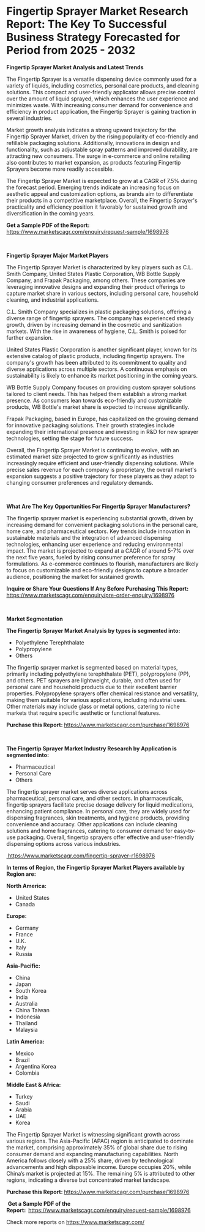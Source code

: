<p><h1>Fingertip Sprayer Market Research Report: The Key To Successful Business Strategy Forecasted for Period from 2025 - 2032</h1></p><p><strong>Fingertip Sprayer Market Analysis and Latest Trends</strong></p>
<p><p>The Fingertip Sprayer is a versatile dispensing device commonly used for a variety of liquids, including cosmetics, personal care products, and cleaning solutions. This compact and user-friendly applicator allows precise control over the amount of liquid sprayed, which enhances the user experience and minimizes waste. With increasing consumer demand for convenience and efficiency in product application, the Fingertip Sprayer is gaining traction in several industries.</p><p>Market growth analysis indicates a strong upward trajectory for the Fingertip Sprayer Market, driven by the rising popularity of eco-friendly and refillable packaging solutions. Additionally, innovations in design and functionality, such as adjustable spray patterns and improved durability, are attracting new consumers. The surge in e-commerce and online retailing also contributes to market expansion, as products featuring Fingertip Sprayers become more readily accessible.</p><p>The Fingertip Sprayer Market is expected to grow at a CAGR of 7.5% during the forecast period. Emerging trends indicate an increasing focus on aesthetic appeal and customization options, as brands aim to differentiate their products in a competitive marketplace. Overall, the Fingertip Sprayer's practicality and efficiency position it favorably for sustained growth and diversification in the coming years.</p></p>
<p><strong>Get a Sample PDF of the Report:&nbsp;</strong> <a href="https://www.marketscagr.com/enquiry/request-sample/1698976?utm_campaign=3367&utm_medium=2&utm_source=Github&utm_content=ia&utm_term=27032025&utm_id=fingertip-sprayer">https://www.marketscagr.com/enquiry/request-sample/1698976</a></p>
<p>&nbsp;</p>
<p><strong>Fingertip Sprayer Major Market Players</strong></p>
<p><p>The Fingertip Sprayer Market is characterized by key players such as C.L. Smith Company, United States Plastic Corporation, WB Bottle Supply Company, and Frapak Packaging, among others. These companies are leveraging innovative designs and expanding their product offerings to capture market share in various sectors, including personal care, household cleaning, and industrial applications.</p><p>C.L. Smith Company specializes in plastic packaging solutions, offering a diverse range of fingertip sprayers. The company has experienced steady growth, driven by increasing demand in the cosmetic and sanitization markets. With the rise in awareness of hygiene, C.L. Smith is poised for further expansion.</p><p>United States Plastic Corporation is another significant player, known for its extensive catalog of plastic products, including fingertip sprayers. The company's growth has been attributed to its commitment to quality and diverse applications across multiple sectors. A continuous emphasis on sustainability is likely to enhance its market positioning in the coming years.</p><p>WB Bottle Supply Company focuses on providing custom sprayer solutions tailored to client needs. This has helped them establish a strong market presence. As consumers lean towards eco-friendly and customizable products, WB Bottle's market share is expected to increase significantly.</p><p>Frapak Packaging, based in Europe, has capitalized on the growing demand for innovative packaging solutions. Their growth strategies include expanding their international presence and investing in R&D for new sprayer technologies, setting the stage for future success.</p><p>Overall, the Fingertip Sprayer Market is continuing to evolve, with an estimated market size projected to grow significantly as industries increasingly require efficient and user-friendly dispensing solutions. While precise sales revenue for each company is proprietary, the overall market's expansion suggests a positive trajectory for these players as they adapt to changing consumer preferences and regulatory demands.</p></p>
<p>&nbsp;</p>
<p><strong>What Are The Key Opportunities For Fingertip Sprayer Manufacturers?</strong></p>
<p><p>The fingertip sprayer market is experiencing substantial growth, driven by increasing demand for convenient packaging solutions in the personal care, home care, and pharmaceutical sectors. Key trends include innovation in sustainable materials and the integration of advanced dispensing technologies, enhancing user experience and reducing environmental impact. The market is projected to expand at a CAGR of around 5-7% over the next five years, fueled by rising consumer preference for spray formulations. As e-commerce continues to flourish, manufacturers are likely to focus on customizable and eco-friendly designs to capture a broader audience, positioning the market for sustained growth.</p></p>
<p><strong>Inquire or Share Your Questions If Any Before Purchasing This Report:</strong> <a href="https://www.marketscagr.com/enquiry/pre-order-enquiry/1698976?utm_campaign=3367&utm_medium=2&utm_source=Github&utm_content=ia&utm_term=27032025&utm_id=fingertip-sprayer">https://www.marketscagr.com/enquiry/pre-order-enquiry/1698976</a></p>
<p>&nbsp;</p>
<p><strong>Market Segmentation</strong></p>
<p><strong>The Fingertip Sprayer Market Analysis by types is segmented into:</strong></p>
<p><ul><li>Polyethylene Terephthalate</li><li>Polypropylene</li><li>Others</li></ul></p>
<p><p>The fingertip sprayer market is segmented based on material types, primarily including polyethylene terephthalate (PET), polypropylene (PP), and others. PET sprayers are lightweight, durable, and often used for personal care and household products due to their excellent barrier properties. Polypropylene sprayers offer chemical resistance and versatility, making them suitable for various applications, including industrial uses. Other materials may include glass or metal options, catering to niche markets that require specific aesthetic or functional features.</p></p>
<p><strong>Purchase this Report:&nbsp;</strong><a href="https://www.marketscagr.com/purchase/1698976?utm_campaign=3367&utm_medium=2&utm_source=Github&utm_content=ia&utm_term=27032025&utm_id=fingertip-sprayer">https://www.marketscagr.com/purchase/1698976</a></p>
<p>&nbsp;</p>
<p><strong>The Fingertip Sprayer Market Industry Research by Application is segmented into:</strong></p>
<p><ul><li>Pharmaceutical</li><li>Personal Care</li><li>Others</li></ul></p>
<p><p>The fingertip sprayer market serves diverse applications across pharmaceutical, personal care, and other sectors. In pharmaceuticals, fingertip sprayers facilitate precise dosage delivery for liquid medications, enhancing patient compliance. In personal care, they are widely used for dispensing fragrances, skin treatments, and hygiene products, providing convenience and accuracy. Other applications can include cleaning solutions and home fragrances, catering to consumer demand for easy-to-use packaging. Overall, fingertip sprayers offer effective and user-friendly dispensing options across various industries.</p></p>
<p><a href="https://www.marketscagr.com/fingertip-sprayer-r1698976?utm_campaign=3367&utm_medium=2&utm_source=Github&utm_content=ia&utm_term=27032025&utm_id=fingertip-sprayer">&nbsp;https://www.marketscagr.com/fingertip-sprayer-r1698976</a></p>
<p><strong>In terms of Region, the Fingertip Sprayer Market Players available by Region are:</strong></p>
<p>
    <p> <strong> North America: </strong>
        <ul>
            <li>United States</li>
            <li>Canada</li>
        </ul>
        </p> 
    <p> <strong> Europe: </strong>
        <ul>
            <li>Germany</li>
            <li>France</li>
            <li>U.K.</li>
            <li>Italy</li>
            <li>Russia</li>
        </ul>
        </p> 
    <p> <strong> Asia-Pacific: </strong>
        <ul>
            <li>China</li>
            <li>Japan</li>
            <li>South Korea</li>
            <li>India</li>
            <li>Australia</li>
            <li>China Taiwan</li>
            <li>Indonesia</li>
            <li>Thailand</li>
            <li>Malaysia</li>
        </ul>
        </p> 
    <p> <strong> Latin America: </strong>
        <ul>
            <li>Mexico</li>
            <li>Brazil</li>
            <li>Argentina Korea</li>
            <li>Colombia</li>
        </ul>
        </p> 
    <p> <strong> Middle East & Africa: </strong>
        <ul>
            <li>Turkey</li>
            <li>Saudi</li>
            <li>Arabia</li>
            <li>UAE</li>
            <li>Korea</li>
        </ul>
    </p>
    </p>
<p><p>The Fingertip Sprayer Market is witnessing significant growth across various regions. The Asia-Pacific (APAC) region is anticipated to dominate the market, comprising approximately 35% of global share due to rising consumer demand and expanding manufacturing capabilities. North America follows closely with a 25% share, driven by technological advancements and high disposable income. Europe occupies 20%, while China’s market is projected at 15%. The remaining 5% is attributed to other regions, indicating a diverse but concentrated market landscape.</p></p>
<p><strong>Purchase this Report: </strong><a href="https://www.marketscagr.com/purchase/1698976?utm_campaign=3367&utm_medium=2&utm_source=Github&utm_content=ia&utm_term=27032025&utm_id=fingertip-sprayer">https://www.marketscagr.com/purchase/1698976</a></p>
<p>&nbsp;<strong>Get a Sample PDF of the Report:&nbsp;&nbsp;</strong><a href="https://www.marketscagr.com/enquiry/request-sample/1698976?utm_campaign=3367&utm_medium=2&utm_source=Github&utm_content=ia&utm_term=27032025&utm_id=fingertip-sprayer">https://www.marketscagr.com/enquiry/request-sample/1698976</a></p>
<p><strong></strong></p>
<p>Check more reports on <a href="https://www.marketscagr.com/?utm_campaign=3367&utm_medium=2&utm_source=Github&utm_content=ia&utm_term=27032025&utm_id=fingertip-sprayer">https://www.marketscagr.com/</a></p>